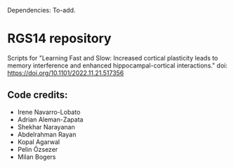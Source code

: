 Dependencies: To-add. 


# RGS14 repository
Scripts for "Learning Fast and Slow: Increased cortical plasticity leads to memory interference and enhanced hippocampal-cortical interactions." 
doi: https://doi.org/10.1101/2022.11.21.517356 
  
  ## Code credits:
  - Irene Navarro-Lobato
  - Adrian Aleman-Zapata
  - Shekhar Narayanan  
  - Abdelrahman Rayan
  - Kopal Agarwal
  - Pelin Özsezer
  - Milan Bogers

